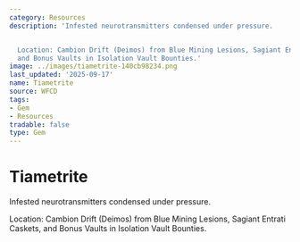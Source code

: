 ```yaml
---
category: Resources
description: 'Infested neurotransmitters condensed under pressure.


  Location: Cambion Drift (Deimos) from Blue Mining Lesions, Sagiant Entrati Caskets,
  and Bonus Vaults in Isolation Vault Bounties.'
image: ../images/tiametrite-140cb98234.png
last_updated: '2025-09-17'
name: Tiametrite
source: WFCD
tags:
- Gem
- Resources
tradable: false
type: Gem
---
```


# Tiametrite

Infested neurotransmitters condensed under pressure.

Location: Cambion Drift (Deimos) from Blue Mining Lesions, Sagiant Entrati Caskets, and Bonus Vaults in Isolation Vault Bounties.

